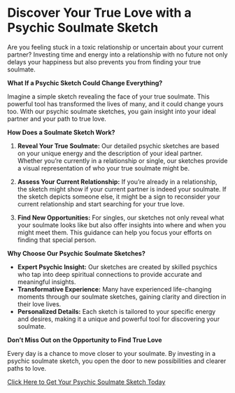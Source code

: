# Discover Your True Love with a Psychic Soulmate Sketch

Are you feeling stuck in a toxic relationship or uncertain about your current partner? Investing time and energy into a relationship with no future not only delays your happiness but also prevents you from finding your true soulmate.

**What If a Psychic Sketch Could Change Everything?**

Imagine a simple sketch revealing the face of your true soulmate. This powerful tool has transformed the lives of many, and it could change yours too. With our psychic soulmate sketches, you gain insight into your ideal partner and your path to true love.

**How Does a Soulmate Sketch Work?**

1. **Reveal Your True Soulmate:** Our detailed psychic sketches are based on your unique energy and the description of your ideal partner. Whether you’re currently in a relationship or single, our sketches provide a visual representation of who your true soulmate might be.

2. **Assess Your Current Relationship:** If you’re already in a relationship, the sketch might show if your current partner is indeed your soulmate. If the sketch depicts someone else, it might be a sign to reconsider your current relationship and start searching for your true love.

3. **Find New Opportunities:** For singles, our sketches not only reveal what your soulmate looks like but also offer insights into where and when you might meet them. This guidance can help you focus your efforts on finding that special person.

**Why Choose Our Psychic Soulmate Sketches?**

- **Expert Psychic Insight:** Our sketches are created by skilled psychics who tap into deep spiritual connections to provide accurate and meaningful insights.
- **Transformative Experience:** Many have experienced life-changing moments through our soulmate sketches, gaining clarity and direction in their love lives.
- **Personalized Details:** Each sketch is tailored to your specific energy and desires, making it a unique and powerful tool for discovering your soulmate.

**Don’t Miss Out on the Opportunity to Find True Love**

Every day is a chance to move closer to your soulmate. By investing in a psychic soulmate sketch, you open the door to new possibilities and clearer paths to love.

[Click Here to Get Your Psychic Soulmate Sketch Today](https://www.thesoulmatesketcher.com)

